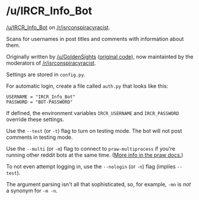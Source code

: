 /u/IRCR_Info_Bot
================

[/u/IRCR_Info_Bot](http://www.reddit.com/user/IRCR_Info_Bot) on [/r/isrconspiracyracist](http://www.reddit.com/r/isrconspiracyracist).

Scans for usernames in post titles and comments with information about them.

Originally written by [/u/GoldenSights](http://www.reddit.com/user/GoldenSights) ([original code](https://github.com/voussoir/reddit/blob/master/TitleNames/titlenames.py)), now maintainted by the moderators of [/r/isrconspiracyracist](http://www.reddit.com/r/isrconspiracyracist).

Settings are stored in `config.py`.

For automatic login, create a file called `auth.py` that looks like this:

    USERNAME = "IRCR_Info_Bot"
    PASSWORD = "BOT-PASSWORD"

If defined, the environment variables `IRCR_USERNAME` and `IRCR_PASSWORD` override these settings.

Use the `--test` (or `-t`) flag to turn on testing mode. The bot will not post comments in testing mode.

Use the `--multi` (or `-m`) flag to connect to `praw-multiprocess` if you're running other reddit bots at the same time. ([More info in the praw docs.](http://praw.readthedocs.org/en/latest/pages/multiprocess.html))

To not even attempt logging in, use the `--nologin` (or `-n`) flag (implies `--test`).

The argument parsing isn't all that sophisticated, so, for example, `-mn` is *not* a synonym for `-m -n`.
